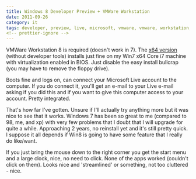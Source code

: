 ```yaml
---
title: Windows 8 Developer Preview + VMWare Workstation
date: 2011-09-26
category: it
tags: developer, preview, live, microsoft, vmware, vmware, workstation, windows8
<!-- prettier-ignore -->
---
```


VMWare Workstation 8 is required (doesn't work in 7). The
[x64 version](http://msdn.microsoft.com/en-us/windows/home/br229518 "go here to get the preview")
(without developer tools) installs just fine on my Win7 x64 Core i7 machine with
virtualization enabled in BIOS. Just disable the easy install bullcrap (you may
have to remove the floppy drive).

Boots fine and logs on, can connect your Microsoft Live account to the computer.
If you do connect it, you'll get an e-mail to your Live e-mail asking if you did
this and if you want to give this computer access to your account. Pretty
integrated.

That's how far I've gotten. Unsure if I'll actually try anything more but it was
nice to see that it works. Windows 7 has been so great to me (compared to 98,
me, and xp) with very few problems that I doubt that I will upgrade for quite a
while. Approaching 2 years, no reinstall yet and it's still pretty quick. I
suppose it all depends if Win8 is going to have some feature that I really do
like/want.

If you just bring the mouse down to the right corner you get the start menu and
a large clock, nice, no need to click. None of the apps worked (couldn't click
on them). Looks nice and 'streamlined' or something, not too cluttered - nice.
